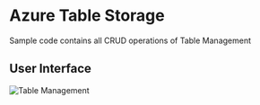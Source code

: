 # Azure Table Storage

Sample code contains all CRUD operations of Table Management 

## User Interface
![Table Management](https://github.com/arghya-chowdhury/AzureSamples/blob/master/TableManagement/ClientInerface.png)